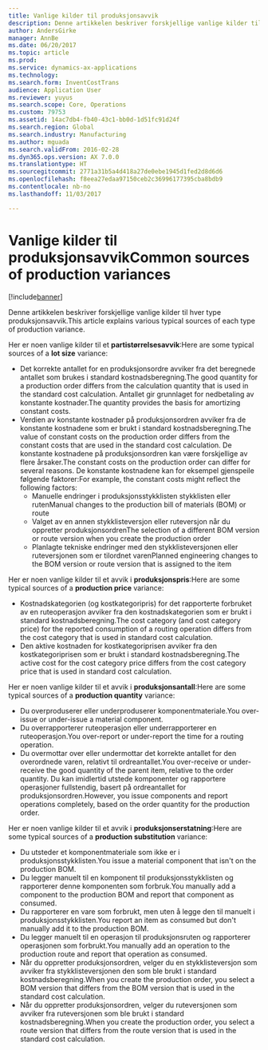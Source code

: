 ```yaml
---
title: Vanlige kilder til produksjonsavvik
description: Denne artikkelen beskriver forskjellige vanlige kilder til hver type produksjonsavvik.
author: AndersGirke
manager: AnnBe
ms.date: 06/20/2017
ms.topic: article
ms.prod: 
ms.service: dynamics-ax-applications
ms.technology: 
ms.search.form: InventCostTrans
audience: Application User
ms.reviewer: yuyus
ms.search.scope: Core, Operations
ms.custom: 79753
ms.assetid: 14ac7db4-fb40-43c1-bb0d-1d51fc91d24f
ms.search.region: Global
ms.search.industry: Manufacturing
ms.author: mguada
ms.search.validFrom: 2016-02-28
ms.dyn365.ops.version: AX 7.0.0
ms.translationtype: HT
ms.sourcegitcommit: 2771a31b5a4d418a27de0ebe1945d1fed2d8d6d6
ms.openlocfilehash: f8eea27edaa97150ceb2c36996177395cba8bdb9
ms.contentlocale: nb-no
ms.lasthandoff: 11/03/2017

---
```


# <a name="common-sources-of-production-variances"></a><span data-ttu-id="2d512-103">Vanlige kilder til produksjonsavvik</span><span class="sxs-lookup"><span data-stu-id="2d512-103">Common sources of production variances</span></span>

[!include[banner](../includes/banner.md)]


<span data-ttu-id="2d512-104">Denne artikkelen beskriver forskjellige vanlige kilder til hver type produksjonsavvik.</span><span class="sxs-lookup"><span data-stu-id="2d512-104">This article explains various typical sources of each type of production variance.</span></span> 

<span data-ttu-id="2d512-105">Her er noen vanlige kilder til et **partistørrelsesavvik**:</span><span class="sxs-lookup"><span data-stu-id="2d512-105">Here are some typical sources of a **lot size** variance:</span></span>

-   <span data-ttu-id="2d512-106">Det korrekte antallet for en produksjonsordre avviker fra det beregnede antallet som brukes i standard kostnadsberegning.</span><span class="sxs-lookup"><span data-stu-id="2d512-106">The good quantity for a production order differs from the calculation quantity that is used in the standard cost calculation.</span></span> <span data-ttu-id="2d512-107">Antallet gir grunnlaget for nedbetaling av konstante kostnader.</span><span class="sxs-lookup"><span data-stu-id="2d512-107">The quantity provides the basis for amortizing constant costs.</span></span>
-   <span data-ttu-id="2d512-108">Verdien av konstante kostnader på produksjonsordren avviker fra de konstante kostnadene som er brukt i standard kostnadsberegning.</span><span class="sxs-lookup"><span data-stu-id="2d512-108">The value of constant costs on the production order differs from the constant costs that are used in the standard cost calculation.</span></span> <span data-ttu-id="2d512-109">De konstante kostnadene på produksjonsordren kan være forskjellige av flere årsaker.</span><span class="sxs-lookup"><span data-stu-id="2d512-109">The constant costs on the production order can differ for several reasons.</span></span> <span data-ttu-id="2d512-110">De konstante kostnadene kan for eksempel gjenspeile følgende faktorer:</span><span class="sxs-lookup"><span data-stu-id="2d512-110">For example, the constant costs might reflect the following factors:</span></span>
    -   <span data-ttu-id="2d512-111">Manuelle endringer i produksjonsstykklisten stykklisten eller ruten</span><span class="sxs-lookup"><span data-stu-id="2d512-111">Manual changes to the production bill of materials (BOM) or route</span></span>
    -   <span data-ttu-id="2d512-112">Valget av en annen stykklisteversjon eller ruteversjon når du oppretter produksjonsordren</span><span class="sxs-lookup"><span data-stu-id="2d512-112">The selection of a different BOM version or route version when you create the production order</span></span>
    -   <span data-ttu-id="2d512-113">Planlagte tekniske endringer med den stykklisteversjonen eller ruteversjonen som er tilordnet varen</span><span class="sxs-lookup"><span data-stu-id="2d512-113">Planned engineering changes to the BOM version or route version that is assigned to the item</span></span>

<span data-ttu-id="2d512-114">Her er noen vanlige kilder til et avvik i **produksjonspris**:</span><span class="sxs-lookup"><span data-stu-id="2d512-114">Here are some typical sources of a **production price** variance:</span></span>

-   <span data-ttu-id="2d512-115">Kostnadskategorien (og kostkategoripris) for det rapporterte forbruket av en ruteoperasjon avviker fra den kostnadskategorien som er brukt i standard kostnadsberegning.</span><span class="sxs-lookup"><span data-stu-id="2d512-115">The cost category (and cost category price) for the reported consumption of a routing operation differs from the cost category that is used in standard cost calculation.</span></span>
-   <span data-ttu-id="2d512-116">Den aktive kostnaden for kostkategoriprisen avviker fra den kostkategoriprisen som er brukt i standard kostnadsberegning.</span><span class="sxs-lookup"><span data-stu-id="2d512-116">The active cost for the cost category price differs from the cost category price that is used in standard cost calculation.</span></span>

<span data-ttu-id="2d512-117">Her er noen vanlige kilder til et avvik i **produksjonsantall**:</span><span class="sxs-lookup"><span data-stu-id="2d512-117">Here are some typical sources of a **production quantity** variance:</span></span>

-   <span data-ttu-id="2d512-118">Du overproduserer eller underproduserer komponentmateriale.</span><span class="sxs-lookup"><span data-stu-id="2d512-118">You over-issue or under-issue a material component.</span></span>
-   <span data-ttu-id="2d512-119">Du overrapporterer ruteoperasjon eller underrapporterer en ruteoperasjon.</span><span class="sxs-lookup"><span data-stu-id="2d512-119">You over-report or under-report the time for a routing operation.</span></span>
-   <span data-ttu-id="2d512-120">Du overmottar over eller undermottar det korrekte antallet for den overordnede varen, relativt til ordreantallet.</span><span class="sxs-lookup"><span data-stu-id="2d512-120">You over-receive or under-receive the good quantity of the parent item, relative to the order quantity.</span></span> <span data-ttu-id="2d512-121">Du kan imidlertid utstede komponenter og rapportere operasjoner fullstendig, basert på ordreantallet for produksjonsordren.</span><span class="sxs-lookup"><span data-stu-id="2d512-121">However, you issue components and report operations completely, based on the order quantity for the production order.</span></span>

<span data-ttu-id="2d512-122">Her er noen vanlige kilder til et avvik i **produksjonserstatning**:</span><span class="sxs-lookup"><span data-stu-id="2d512-122">Here are some typical sources of a **production substitution** variance:</span></span>

-   <span data-ttu-id="2d512-123">Du utsteder et komponentmateriale som ikke er i produksjonsstykklisten.</span><span class="sxs-lookup"><span data-stu-id="2d512-123">You issue a material component that isn't on the production BOM.</span></span>
-   <span data-ttu-id="2d512-124">Du legger manuelt til en komponent til produksjonsstykklisten og rapporterer denne komponenten som forbruk.</span><span class="sxs-lookup"><span data-stu-id="2d512-124">You manually add a component to the production BOM and report that component as consumed.</span></span>
-   <span data-ttu-id="2d512-125">Du rapporterer en vare som forbrukt, men uten å legge den til manuelt i produksjonsstykklisten.</span><span class="sxs-lookup"><span data-stu-id="2d512-125">You report an item as consumed but don't manually add it to the production BOM.</span></span>
-   <span data-ttu-id="2d512-126">Du legger manuelt til en operasjon til produksjonsruten og rapporterer operasjonen som forbrukt.</span><span class="sxs-lookup"><span data-stu-id="2d512-126">You manually add an operation to the production route and report that operation as consumed.</span></span>
-   <span data-ttu-id="2d512-127">Når du oppretter produksjonsordren, velger du en stykklisteversjon som avviker fra stykklisteversjonen den som ble brukt i standard kostnadsberegning.</span><span class="sxs-lookup"><span data-stu-id="2d512-127">When you create the production order, you select a BOM version that differs from the BOM version that is used in the standard cost calculation.</span></span>
-   <span data-ttu-id="2d512-128">Når du oppretter produksjonsordren, velger du ruteversjonen som avviker fra ruteversjonen som ble brukt i standard kostnadsberegning.</span><span class="sxs-lookup"><span data-stu-id="2d512-128">When you create the production order, you select a route version that differs from the route version that is used in the standard cost calculation.</span></span>





